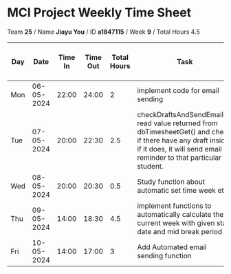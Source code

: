 # MCI Project Weekly Time Sheet

Team **25** / Name **Jiayu You** / ID **a1847115** / Week **9** / Total Hours 4.5

| Day | Date       | Time In | Time Out | Total Hours | Task | How does it fit to project plan | Outcome/Next action |
| --- | ---------- | ------- | -------- | ----------- | ---- | ------------------------------- | ------------------- |
| Mon | 06-05-2024 |  22:00  |  24:00   | 2           |implement code for email sending | email notification | continue |
| Tue | 07-05-2024 | 20:00   | 22:30    | 2.5         | checkDraftsAndSendEmails() read value returned from dbTimesheetGet() and check if there have any draft inside. if it does, it will send email reminder to that particular student.| email Notification| Done testing and waiting to merge to 'main'|
| Wed | 08-05-2024 |  20:00  |  20:30   |     0.5        | Study function about automatic set time week etc | Timesheet entry | setup branch "Jiayu_automatic_set_time_week |
| Thu | 09-05-2024 |  14:00   |    18:30      |     4.5       | implement functions to automatically calculate the current week with given start date and mid break period | automatic email sending | done and tested |
| Fri | 10-05-2024 | 14:00   | 17:00    | 3           | Add Automated email sending function| automatic email sending| meet some issues and need to fix|
